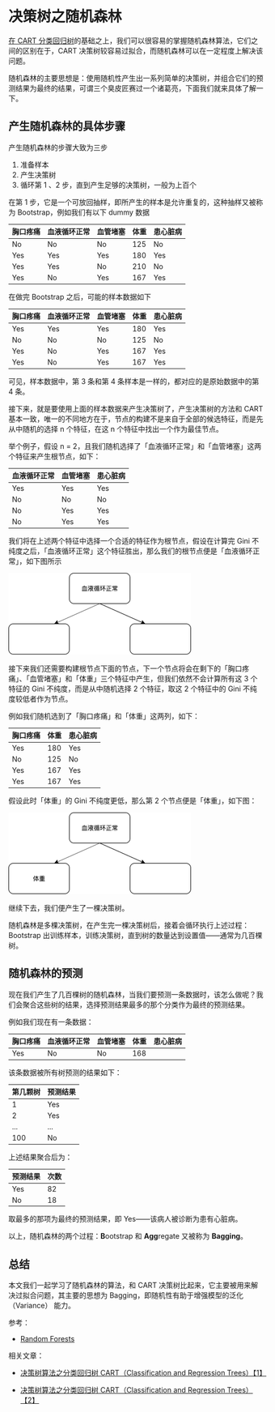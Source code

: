 # 决策树之随机森林

[在 CART 分类回归树]((/AI/cart1.md))的基础之上，我们可以很容易的掌握随机森林算法，它们之间的区别在于，CART 决策树较容易过拟合，而随机森林可以在一定程度上解决该问题。

随机森林的主要思想是：使用随机性产生出一系列简单的决策树，并组合它们的预测结果为最终的结果，可谓三个臭皮匠赛过一个诸葛亮，下面我们就来具体了解一下。

## 产生随机森林的具体步骤

产生随机森林的步骤大致为三步

1. 准备样本
2. 产生决策树
3. 循环第 1 、2 步，直到产生足够的决策树，一般为上百个

在第 1 步，它是一个可放回抽样，即所产生的样本是允许重复的，这种抽样又被称为 Bootstrap，例如我们有以下 dummy 数据

| 胸口疼痛 | 血液循环正常 | 血管堵塞 | 体重 | 患心脏病 |
| -------- | ------------ | -------- | ---- | -------- |
| No       | No           | No       | 125  | No       |
| Yes      | Yes          | Yes      | 180  | Yes      |
| Yes      | Yes          | No       | 210  | No       |
| Yes      | No           | Yes      | 167  | Yes      |

在做完 Bootstrap 之后，可能的样本数据如下

| 胸口疼痛 | 血液循环正常 | 血管堵塞 | 体重 | 患心脏病 |
| -------- | ------------ | -------- | ---- | -------- |
| Yes      | Yes          | Yes      | 180  | Yes      |
| No       | No           | No       | 125  | No       |
| Yes      | No           | Yes      | 167  | Yes      |
| Yes      | No           | Yes      | 167  | Yes      |

可见，样本数据中，第 3 条和第 4 条样本是一样的，都对应的是原始数据中的第 4 条。

接下来，就是要使用上面的样本数据来产生决策树了，产生决策树的方法和 CART 基本一致，唯一的不同地方在于，节点的构建不是来自于全部的候选特征，而是先从中随机的选择 n 个特征，在这 n 个特征中找出一个作为最佳节点。

举个例子，假设 n = 2，且我们随机选择了「血液循环正常」和「血管堵塞」这两个特征来产生根节点，如下：

| 血液循环正常 | 血管堵塞 | 患心脏病 |
| ------------ | -------- | -------- |
| Yes          | Yes      | Yes      |
| No           | No       | No       |
| No           | Yes      | Yes      |
| No           | Yes      | Yes      |

我们将在上述两个特征中选择一个合适的特征作为根节点，假设在计算完 Gini 不纯度之后，「血液循环正常」这个特征胜出，那么我们的根节点便是「血液循环正常」，如下图所示

![rf_root](https://github.com/jieniu/articles/blob/master/docs/.vuepress/public/rf_root.png?raw=true)

接下来我们还需要构建根节点下面的节点，下一个节点将会在剩下的「胸口疼痛」、「血管堵塞」和「体重」三个特征中产生，但我们依然不会计算所有这 3 个特征的 Gini 不纯度，而是从中随机选择 2 个特征，取这 2 个特征中的 Gini 不纯度较低者作为节点。

例如我们随机选到了「胸口疼痛」和「体重」这两列，如下：

| 胸口疼痛 | 体重 | 患心脏病 |
| -------- | ---- | -------- |
| Yes      | 180  | Yes      |
| No       | 125  | No       |
| Yes      | 167  | Yes      |
| Yes      | 167  | Yes      |

假设此时「体重」的 Gini 不纯度更低，那么第 2 个节点便是「体重」，如下图：

![rf_node](https://github.com/jieniu/articles/blob/master/docs/.vuepress/public/rf_node.png?raw=true)

继续下去，我们便产生了一棵决策树。

随机森林是多棵决策树，在产生完一棵决策树后，接着会循环执行上述过程：Bootstrap 出训练样本，训练决策树，直到树的数量达到设置值——通常为几百棵树。

## 随机森林的预测

现在我们产生了几百棵树的随机森林，当我们要预测一条数据时，该怎么做呢？我们会聚合这些树的结果，选择预测结果最多的那个分类作为最终的预测结果。

例如我们现在有一条数据：

| 胸口疼痛 | 血液循环正常 | 血管堵塞 | 体重 | 患心脏病 |
| -------- | ------------ | -------- | ---- | -------- |
| Yes      | No           | No       | 168  |          |

该条数据被所有树预测的结果如下：

| 第几颗树 | 预测结果 |
| -------- | -------- |
| 1        | Yes      |
| 2        | Yes      |
| ...      | ...      |
| 100      | No       |

上述结果聚合后为：

| 预测结果 | 次数 |
| -------- | ---- |
| Yes      | 82   |
| No       | 18   |

取最多的那项为最终的预测结果，即 Yes——该病人被诊断为患有心脏病。

以上，随机森林的两个过程：**B**ootstrap 和 **Agg**regate 又被称为 **Bagging**。

## 总结

本文我们一起学习了随机森林的算法，和 CART 决策树比起来，它主要被用来解决过拟合问题，其主要的思想为 Bagging，即随机性有助于增强模型的泛化（Variance） 能力。



参考：

* [Random Forests](https://www.youtube.com/watch?v=6EXPYzbfLCE&list=PLblh5JKOoLUICTaGLRoHQDuF_7q2GfuJF&index=39)



相关文章：

* [决策树算法之分类回归树 CART（Classification and Regression Trees）【1】](/AI/cart1.md)

* [决策树算法之分类回归树 CART（Classification and Regression Trees）【2】](/AI/cart2.md)



